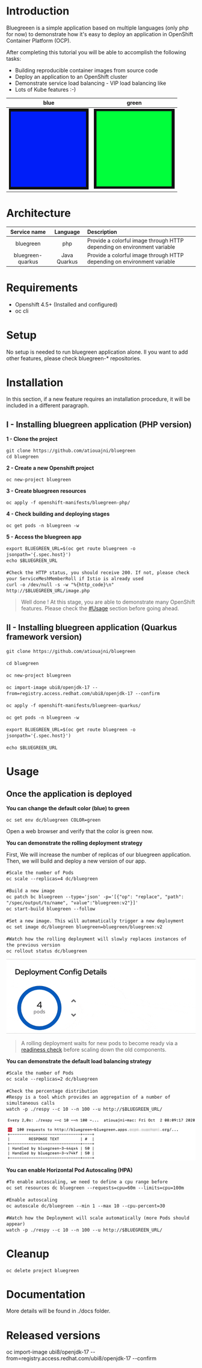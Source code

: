 
# Introduction
Bluegreeen is a simple application based on multiple languages (only php for now) to demonstrate how it's easy to deploy an application in OpenShift Container Platform (OCP).

After completing this tutorial you will be able to accomplish the following tasks:

- Building reproducible container images from source code
- Deploy an application to an OpenShift cluster
- Demonstrate service load balancing - VIP load balancing like
- Lots of Kube features :-)
 
| blue | green |
|--|--|
|![Screenshot of blue homepage](./docs/img/blue.png)|![Screenshot of green homepage](./docs/img/green.png)|

# Architecture

| Service name | Language | Description |
|:--:|:--:|:--|
| bluegreen | php | Provide a colorful image through HTTP depending on environment variable|
| bluegreen-quarkus | Java Quarkus | Provide a colorful image through HTTP depending on environment variable|

# Requirements

- Openshift 4.5+ (Installed and configured)
- oc cli

# Setup

No setup is needed to run bluegreen application alone. Il you want to add other features, please check bluegreen-* repositories.

# Installation
In this section, if a new feature requires an installation procedure, it will be included in a different paragraph.
## I - Installing bluegreen application (PHP version)
**1 - Clone the project**

```shell
git clone https://github.com/atiouajni/bluegreen
cd bluegreen
 ```

**2 - Create a new Openshift project**

```shell
oc new-project bluegreen
```

**3 - Create bluegreen resources**

```shell
oc apply -f openshift-manifests/bluegreen-php/
```

**4 - Check building and deploying stages**

```shell
oc get pods -n bluegreen -w
```

**5 - Access the bluegreen app**    

```shell
export BLUEGREEN_URL=$(oc get route bluegreen -o jsonpath='{.spec.host}')
echo $BLUEGREEN_URL

#Check the HTTP status, you should receive 200. If not, please check your ServiceMeshMemberRoll if Istio is already used
curl -o /dev/null -s -w "%{http_code}\n" http://$BLUEGREEN_URL/image.php
```

>Well done ! At this stage, you are able to demonstrate many OpenShift features. Please check the [#Usage](#Usage) section before going ahead. 

## II - Installing bluegreen application (Quarkus framework version)

```shell
git clone https://github.com/atiouajni/bluegreen

cd bluegreen

oc new-project bluegreen

oc import-image ubi8/openjdk-17 --from=registry.access.redhat.com/ubi8/openjdk-17 --confirm

oc apply -f openshift-manifests/bluegreen-quarkus/

oc get pods -n bluegreen -w

export BLUEGREEN_URL=$(oc get route bluegreen -o jsonpath='{.spec.host}')

echo $BLUEGREEN_URL
```

# Usage
## Once the application is deployed
**You can change the default color (blue) to green**

```shell
oc set env dc/bluegreen COLOR=green
```
Open a web browser and verify that the color is green now. 

**You can demonstrate the rolling deployment strategy**

First, We will increase the number of replicas of our bluegreen application. Then, we will build and deploy a new version of our app.

```shell
#Scale the number of Pods
oc scale --replicas=4 dc/bluegreen

#Build a new image
oc patch bc bluegreen --type='json' -p='[{"op": "replace", "path": "/spec/output/to/name", "value":"bluegreen:v2"}]'
oc start-build bluegreen --follow

#Set a new image. This will automatically trigger a new deployment
oc set image dc/bluegreen bluegreen=bluegreen/bluegreen:v2

#Watch how the rolling deployment will slowly replaces instances of the previous version 
oc rollout status dc/bluegreen
```
![Screenshot of rolling deployment](./docs/img/rolling-deployment.gif)

>A rolling deployment waits for new pods to become ready via a [readiness check](https://docs.openshift.com/container-platform/4.5/applications/application-health.html) before scaling down the old components. 

**You can demonstrate the default load balancing strategy**

```shell
#Scale the number of Pods
oc scale --replicas=2 dc/bluegreen

#Check the percentage distribution
#Respy is a tool which provides an aggregation of a number of simultaneous calls
watch -p ./respy --c 10 --n 100 --u http://$BLUEGREEN_URL/
```
![Screenshot of percentage distribution](./docs/img/podname-blue-green-50-50.png)

**You can enable Horizontal Pod Autoscaling (HPA)**
```shell
#To enable autoscaling, we need to define a cpu range before
oc set resources dc bluegreen --requests=cpu=60m --limits=cpu=100m

#Enable autoscaling
oc autoscale dc/bluegreen --min 1 --max 10 --cpu-percent=30

#Watch how the Deployment will scale automatically (more Pods should appear)
watch -p ./respy --c 10 --n 100 --u http://$BLUEGREEN_URL/
```
# Cleanup

```shell
oc delete project bluegreen
```

  

# Documentation

More details will be found in ./docs folder.

# Released versions

oc import-image ubi8/openjdk-17 --from=registry.access.redhat.com/ubi8/openjdk-17 --confirm
